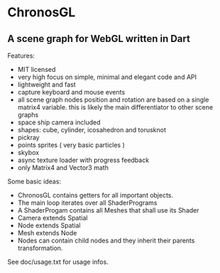 ChronosGL
=========

A scene graph for WebGL written in Dart
---------------------------------------

Features:

* MIT licensed
* very high focus on simple, minimal and elegant code and API
* lightweight and fast
* capture keyboard and mouse events
* all scene graph nodes position and rotation are based on a single matrix4 variable.
  this is likely the main differentiator to other scene graphs
* space ship camera included
* shapes: cube, cylinder, icosahedron and torusknot
* pickray
* points sprites ( very basic particles )
* skybox
* async texture loader with progress feedback
* only Matrix4 and Vector3 math



Some basic ideas:

* ChronosGL contains getters for all important objects.
* The main loop iterates over all ShaderPrograms
* A ShaderProgam contains all Meshes that shall use its Shader
* Camera extends Spatial
* Node extends Spatial
* Mesh extends Node
* Nodes can contain child nodes and they inherit their parents transformation.

See doc/usage.txt for usage infos.

